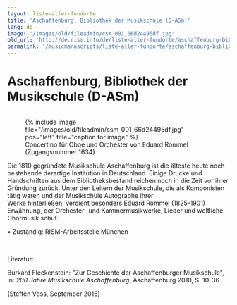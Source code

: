 ```yaml
---
layout: liste-aller-fundorte
title: 'Aschaffenburg, Bibliothek der Musikschule (D-ASm)'
lang: de
image: '/images/old/fileadmin/csm_001_66d24495df.jpg'
old_url: 'http://de.rism.info/de/liste-aller-fundorte/aschaffenburg-bibliothek-der-musikschule.html'
permalink: '/musicmanuscripts/liste-aller-fundorte/aschaffenburg-bibliothek-der-musikschule.html'
---
```



# Aschaffenburg, Bibliothek der Musikschule (D-ASm)

<div style="float: right">
<figure class="figure">
  {% include image file="/images/old/fileadmin/csm_001_66d24495df.jpg" pos="left" title="caption for image" %}
  
<figcaption class="figcaption">
Concertino für Oboe und Orchester von Eduard Rommel (Zugangsnummer 1634)
</figcaption>
</figure>
</div>

Die 1810 gegründete&nbsp;Musikschule Aschaffenburg ist die älteste heute noch bestehende&nbsp;derartige Institution in Deutschland. Einige&nbsp;Drucke und Handschriften aus dem Bibliotheksbestand reichen noch in die Zeit vor ihrer Gründung zurück. Unter den Leitern der Musikschule, die als&nbsp;Komponisten tätig waren und der Musikschule Autographe ihrer Werke&nbsp;hinterließen,&nbsp;verdient besonders&nbsp;Eduard Rommel (1825-1901) Erwähnung, der Orchester- und Kammermusikwerke, Lieder und weltliche Chormusik schuf.&nbsp;

• Zuständig: RISM-Arbeitsstelle München

&nbsp;

Literatur:

Burkard Fleckenstein: "Zur Geschichte der Aschaffenburger Musikschule", in: _200 Jahre Musikschule Aschaffenburg_, Aschaffenburg 2010, S. 10-36

(Steffen Voss, September 2016)

